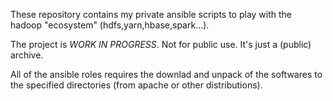 These repository contains my private ansible scripts to play with the hadoop "ecosystem" (hdfs,yarn,hbase,spark...).

The project is _WORK IN PROGRESS_. Not for public use. It's just a (public) archive.

All of the ansible roles requires the downlad and unpack of the softwares to the specified directories (from apache or other distributions).


